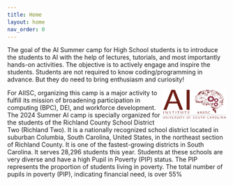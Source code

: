 ```yaml
---
title: Home
layout: home
nav_order: 0
---
```


The goal of the AI Summer camp for High School students is to introduce the students to AI with the help of lectures, tutorials, and most importantly hands-on activities. The objective is to actively engage and inspire the students. Students are not required to know coding/programming in advance. But they do need to bring enthusiasm and curiosity!

<img align="right" alt="AIISC Logo" width="150px" src="assets/images/aiisc.png">

For AIISC, organizing this camp is a major activity to fulfill its mission of broadening participation in computing (BPC), DEI, and workforce development. The 2024 Summer AI camp is specially organized for the students of the Richland County School District Two (Richland Two). It is a nationally recognized school district located in suburban Columbia, South Carolina, United States, in the northeast section of Richland County. It is one of the fastest-growing districts in South Carolina. It serves 28,296 students this year. Students at these schools are very diverse and have a high Pupil in Poverty (PIP) status. The PIP represents the proportion of students living in poverty. The total number of pupils in poverty (PIP), indicating financial need, is over 55%



